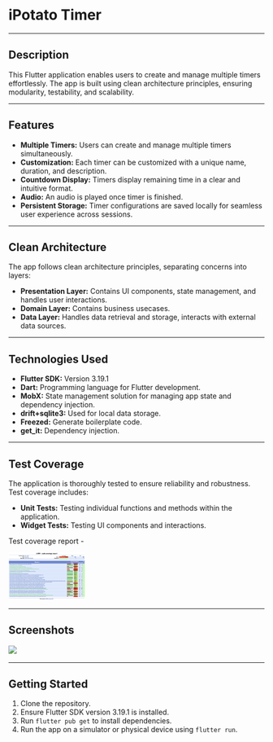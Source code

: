 # iPotato Timer

---

## Description

This Flutter application enables users to create and manage multiple timers effortlessly. The app is built using clean architecture principles, ensuring modularity, testability, and scalability.

---

## Features

- **Multiple Timers:** Users can create and manage multiple timers simultaneously.
- **Customization:** Each timer can be customized with a unique name, duration, and description.
- **Countdown Display:** Timers display remaining time in a clear and intuitive format.
- **Audio:** An audio is played once timer is finished.
- **Persistent Storage:** Timer configurations are saved locally for seamless user experience across sessions.

---

## Clean Architecture

The app follows clean architecture principles, separating concerns into layers:

- **Presentation Layer:** Contains UI components, state management, and handles user interactions.
- **Domain Layer:** Contains business usecases.
- **Data Layer:** Handles data retrieval and storage, interacts with external data sources.

---

## Technologies Used

- **Flutter SDK:** Version 3.19.1
- **Dart:** Programming language for Flutter development.
- **MobX:** State management solution for managing app state and dependency injection.
- **drift+sqlite3:** Used for local data storage.
- **Freezed:** Generate boilerplate code.
- **get_it:** Dependency injection.

---

## Test Coverage

The application is thoroughly tested to ensure reliability and robustness. Test coverage includes:

- **Unit Tests:** Testing individual functions and methods within the application.
- **Widget Tests:** Testing UI components and interactions.

Test coverage report -

 <img src="screenshots/test_coverage_report.png" width="150"/>

---

## Screenshots

<img src="screenshots/screen_play.gif" width="250"/>

---

## Getting Started

1. Clone the repository.
2. Ensure Flutter SDK version 3.19.1 is installed.
3. Run `flutter pub get` to install dependencies.
4. Run the app on a simulator or physical device using `flutter run`.

